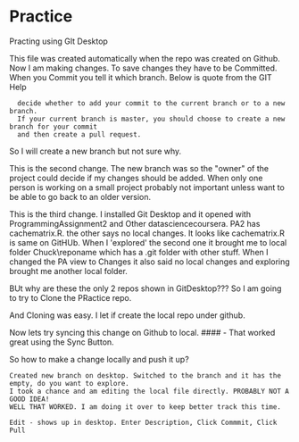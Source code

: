 # Practice
Practing using GIt Desktop

This file was created automatically when the repo was created on Github.
Now I am making changes. To save changes they have to be Committed. 
When you Commit you tell it which branch. Below is quote from the GIT Help

      decide whether to add your commit to the current branch or to a new branch. 
      If your current branch is master, you should choose to create a new branch for your commit
      and then create a pull request. 
      
So I will create a new branch but not sure why.

This is the second change. The new branch was so the "owner" of the project could decide if my 
changes should be added. When only one person is working on a small project probably not important
unless want to be able to go back to an older version.

This is the third change. I installed Git Desktop and it opened with ProgrammingAssignment2 and Other datasciencecoursera. PA2 has cachematrix.R. the other says no local changes. It looks like cachematrix.R is same on GitHUb. When I 'explored' the second one it brought me to local folder Chuck\reponame which has a .git folder with other stuff. When I changed the PA view to Changes it also said no local changes and exploring brought me another local folder.

BUt why are these the only 2 repos shown in GitDesktop??? So I am going to try to Clone the PRactice repo.

And Cloning was easy. I let if create the local repo under github. 

Now lets try syncing this change on Github to local. #### - That worked great using the Sync Button.

So how to make a change locally and push it up?

	Created new branch on desktop. Switched to the branch and it has the empty, do you want to explore.
	I took a chance and am editing the local file directly. PROBABLY NOT A GOOD IDEA!
	WELL THAT WORKED. I am doing it over to keep better track this time.

	Edit - shows up in desktop. Enter Description, Click Commmit, Click Pull 

	  
